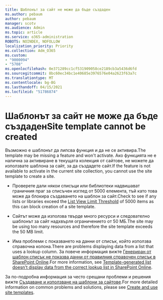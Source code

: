 ```yaml
---
title: Шаблонът за сайт не може да бъде създаден
ms.author: pebaum
author: pebaum
manager: scotv
ms.audience: Admin
ms.topic: article
ms.service: o365-administration
ROBOTS: NOINDEX, NOFOLLOW
localization_priority: Priority
ms.collection: Adm_O365
ms.custom:
- "9000094"
- "5708"
ms.openlocfilehash: 0e371289cc1cf531909058ce2189cb3a5436d6fd
ms.sourcegitcommit: 8bc60ec34bc1e40685e3976576e04a2623f63a7c
ms.translationtype: MT
ms.contentlocale: bg-BG
ms.lasthandoff: 04/15/2021
ms.locfileid: "51786874"
---
```

# <a name="site-template-cannot-be-created"></a><span data-ttu-id="77262-102">Шаблонът за сайт не може да бъде създаден</span><span class="sxs-lookup"><span data-stu-id="77262-102">Site template cannot be created</span></span>

<span data-ttu-id="77262-103">Възможно е шаблонът да липсва функция и да не се активира.</span><span class="sxs-lookup"><span data-stu-id="77262-103">The template may be missing a feature and won't activate.</span></span> <span data-ttu-id="77262-104">Ако функцията не е налична за активиране в текущата колекция от сайтове, не можете да използвате шаблона за сайт, за да създадете сайт.</span><span class="sxs-lookup"><span data-stu-id="77262-104">If the feature is not available to activate in the current site collection, you cannot use the site template to create a site.</span></span>

- <span data-ttu-id="77262-105">Проверете дали някои списъци или библиотеки [](https://support.office.com/article/Manage-large-lists-and-libraries-in-SharePoint-B8588DAE-9387-48C2-9248-C24122F07C59) надвишават граничния праг за списъчен изглед от 5000 елемента, тъй като това може да блокира създаването на шаблон за сайт.</span><span class="sxs-lookup"><span data-stu-id="77262-105">Check to see if any lists or libraries exceed the [List View Limit Threshold](https://support.office.com/article/Manage-large-lists-and-libraries-in-SharePoint-B8588DAE-9387-48C2-9248-C24122F07C59) of 5000 items as this can block creation of a site template.</span></span>

- <span data-ttu-id="77262-106">Сайтът може да използва твърде много ресурси и следователно шаблонът за сайт надхвърля ограничението от 50 МБ.</span><span class="sxs-lookup"><span data-stu-id="77262-106">The site may be using too many resources and therefore the site template exceeds the 50 MB limit.</span></span>

- <span data-ttu-id="77262-107">Има проблеми с показването на данни от списък, който използва справочна колона.</span><span class="sxs-lookup"><span data-stu-id="77262-107">There are problems displaying data from a list that uses a lookup column.</span></span> <span data-ttu-id="77262-108">За повече информация вижте [Генериран от шаблон списък не показва данни от правилния справочен списък в SharePoint Online](https://docs.microsoft.com/sharepoint/support/lists-and-libraries/template-generated-list-incorrect-data).</span><span class="sxs-lookup"><span data-stu-id="77262-108">For more information, see [Template-generated list doesn't display data from the correct lookup list in SharePoint Online](https://docs.microsoft.com/sharepoint/support/lists-and-libraries/template-generated-list-incorrect-data).</span></span>

<span data-ttu-id="77262-109">За по-подробна информация за често срещани проблеми и решения вижте [Създаване и използване на шаблони за сайтове](https://support.office.com/article/Create-and-use-site-templates-60371B0F-00E0-4C49-A844-34759EBDD989).</span><span class="sxs-lookup"><span data-stu-id="77262-109">For more detailed information on common problems and solutions, please see [Create and use site templates](https://support.office.com/article/Create-and-use-site-templates-60371B0F-00E0-4C49-A844-34759EBDD989).</span></span>
